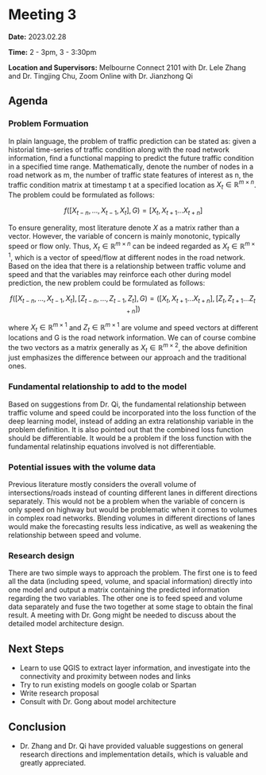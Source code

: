# Meeting 3

**Date:** 2023.02.28

**Time:** 2 - 3pm, 3 - 3:30pm

**Location and Supervisors:** Melbourne Connect 2101 with Dr. Lele Zhang and Dr. Tingjing Chu, Zoom Online with Dr. Jianzhong Qi 

## Agenda

### Problem Formuation 

In plain language, the problem of traffic prediction can be stated as: given a historial time-series of traffic condition along with the road network information,
find a functional mapping to predict the future traffic condition in a specified time range. Mathematically, denote the number of nodes in a road network as m, the number of traffic state features of interest
as n, the traffic condition matrix at timestamp t at a specified location as $X_t \in \mathbb{R}^{m \times n}$. The problem could be formulated as follows:

$$ f([X_{t-n}, ..., X_{t-1}, X_t], G) = [X_t, X_{t+1} ... X_{t+n}] $$ 

To ensure generality, most literature denote $X$ as a matrix rather than a vector. However, the variable of concern is mainly monotonic, typically speed or flow only.
Thus, $X_t \in \mathbb{R}^{m \times n}$ can be indeed regarded as $X_t \in \mathbb{R}^{m \times 1}$, which is a vector of speed/flow at different nodes in the road network. 
Based on the idea that there is a relationship between traffic volume and speed and that the variables may reinforce each other during model prediction, 
the new problem could be formulated as follows:

$$ f([X_{t-n}, ..., X_{t-1}, X_t], [Z_{t-n}, ..., Z_{t-1}, Z_t], G) = ([X_t, X_{t+1} ... X_{t+n}], [Z_t, Z_{t+1} ... Z_{t+n}]) $$ 

where $X_t \in \mathbb{R}^{m \times 1}$ and $Z_t \in \mathbb{R}^{m \times 1}$ are volume and speed vectors at different locations and G is the road network information. We can of course combine the
two vectors as a matrix generally as $X_t \in \mathbb{R}^{m \times 2}$, the above definition just emphasizes the difference between our approach and the traditional ones. 

### Fundamental relationship to add to the model 

Based on suggestions from Dr. Qi, the fundamental relationship between traffic volume and speed could be incorporated into the loss function of the deep learning model, instead of
adding an extra relationship variable in the problem definition. It is also pointed out that the combined loss function should be differentiable. It would be a problem if the loss
function with the fundamental relatinship equations involved is not differentiable. 

### Potential issues with the volume data

Previous literature mostly considers the overall volume of intersections/roads instead of counting different lanes in different directions separately. This would not be a problem when the variable of concern is
only speed on highway but would be problematic when it comes to volumes in complex road networks. Blending volumes in different directions of lanes would make
the forecasting results less indicative, as well as weakening the relationship between speed and volume. 

### Research design 

There are two simple ways to approach the problem. The first one is to feed all the data (including speed, volume, and spacial information) directly into one model
and output a matrix containing the predicted information regarding the two variables. The other one is to feed speed and volume data separately and fuse the two
together at some stage to obtain the final result. A meeting with Dr. Gong might be needed to discuss about the detailed model architecture design. 

## Next Steps
- Learn to use QGIS to extract layer information, and investigate into the connectivity and proximity between nodes and links
- Try to run existing models on google colab or Spartan
- Write research proposal 
- Consult with Dr. Gong about model architecture 

## Conclusion
- Dr. Zhang and Dr. Qi have provided valuable suggestions on general research directions and implementation details, which is valuable and greatly appreciated.  
